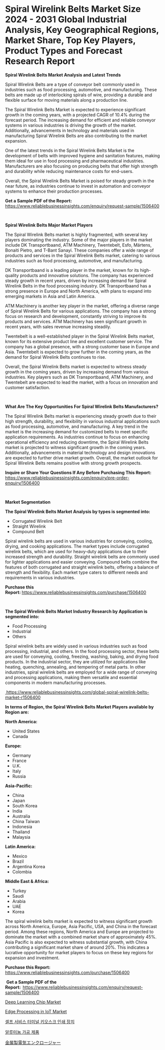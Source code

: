 <p><h1>Spiral Wirelink Belts Market Size 2024 - 2031 Global Industrial Analysis, Key Geographical Regions, Market Share, Top Key Players, Product Types and Forecast Research Report</h1></p><p><strong>Spiral Wirelink Belts Market Analysis and Latest Trends</strong></p>
<p><p>Spiral Wirelink Belts are a type of conveyor belt commonly used in industries such as food processing, automotive, and manufacturing. These belts are made up of interlocking spirals of wire, providing a durable and flexible surface for moving materials along a production line.</p><p>The Spiral Wirelink Belts Market is expected to experience significant growth in the coming years, with a projected CAGR of 10.4% during the forecast period. The increasing demand for efficient and reliable conveyor systems in various industries is driving the growth of the market. Additionally, advancements in technology and materials used in manufacturing Spiral Wirelink Belts are also contributing to the market expansion.</p><p>One of the latest trends in the Spiral Wirelink Belts Market is the development of belts with improved hygiene and sanitation features, making them ideal for use in food processing and pharmaceutical industries. Manufacturers are also focusing on producing belts that offer high strength and durability while reducing maintenance costs for end-users.</p><p>Overall, the Spiral Wirelink Belts Market is poised for steady growth in the near future, as industries continue to invest in automation and conveyor systems to enhance their production processes.</p></p>
<p><strong>Get a Sample PDF of the Report:&nbsp;</strong> <a href="https://www.reliablebusinessinsights.com/enquiry/request-sample/1506400">https://www.reliablebusinessinsights.com/enquiry/request-sample/1506400</a></p>
<p>&nbsp;</p>
<p><strong>Spiral Wirelink Belts Major Market Players</strong></p>
<p><p>The Spiral Wirelink Belts market is highly fragmented, with several key players dominating the industry. Some of the major players in the market include DK Transportbaand, ATM Machinery, Twentebelt, Esfo, Märtens, Bonaiti Pietro, and T-Bant Sanayi. These companies offer a wide range of products and services in the Spiral Wirelink Belts market, catering to various industries such as food processing, automotive, and manufacturing.</p><p>DK Transportbaand is a leading player in the market, known for its high-quality products and innovative solutions. The company has experienced steady growth in recent years, driven by increasing demand for Spiral Wirelink Belts in the food processing industry. DK Transportbaand has a strong presence in Europe and North America, with plans to expand into emerging markets in Asia and Latin America.</p><p>ATM Machinery is another key player in the market, offering a diverse range of Spiral Wirelink Belts for various applications. The company has a strong focus on research and development, constantly striving to improve its products and services. ATM Machinery has seen significant growth in recent years, with sales revenue increasing steadily.</p><p>Twentebelt is a well-established player in the Spiral Wirelink Belts market, known for its extensive product line and excellent customer service. The company has a global presence, with a strong customer base in Europe and Asia. Twentebelt is expected to grow further in the coming years, as the demand for Spiral Wirelink Belts continues to rise.</p><p>Overall, the Spiral Wirelink Belts market is expected to witness steady growth in the coming years, driven by increasing demand from various industries. Key players such as DK Transportbaand, ATM Machinery, and Twentebelt are expected to lead the market, with a focus on innovation and customer satisfaction.</p></p>
<p>&nbsp;</p>
<p><strong>What Are The Key Opportunities For Spiral Wirelink Belts Manufacturers?</strong></p>
<p><p>The Spiral Wirelink Belts market is experiencing steady growth due to their high strength, durability, and flexibility in various industrial applications such as food processing, automotive, and manufacturing. A key trend in the market is the increasing demand for customized belts to meet specific application requirements. As industries continue to focus on enhancing operational efficiency and reducing downtime, the Spiral Wirelink Belts market is projected to witness significant growth in the coming years. Additionally, advancements in material technology and design innovations are expected to further drive market growth. Overall, the market outlook for Spiral Wirelink Belts remains positive with strong growth prospects.</p></p>
<p><strong>Inquire or Share Your Questions If Any Before Purchasing This Report:</strong> <a href="https://www.reliablebusinessinsights.com/enquiry/pre-order-enquiry/1506400">https://www.reliablebusinessinsights.com/enquiry/pre-order-enquiry/1506400</a></p>
<p>&nbsp;</p>
<p><strong>Market Segmentation</strong></p>
<p><strong>The Spiral Wirelink Belts Market Analysis by types is segmented into:</strong></p>
<p><ul><li>Corrugated Wirelink Belt</li><li>Straight Wirelink</li><li>Compound Belt</li></ul></p>
<p><p>Spiral wirelink belts are used in various industries for conveying, cooling, drying, and cooking applications. The market types include corrugated wirelink belts, which are used for heavy-duty applications due to their increased strength and durability. Straight wirelink belts are commonly used for lighter applications and easier conveying. Compound belts combine the features of both corrugated and straight wirelink belts, offering a balance of strength and flexibility. Each market type caters to different needs and requirements in various industries.</p></p>
<p><strong>Purchase this Report:&nbsp;</strong><a href="https://www.reliablebusinessinsights.com/purchase/1506400">https://www.reliablebusinessinsights.com/purchase/1506400</a></p>
<p>&nbsp;</p>
<p><strong>The Spiral Wirelink Belts Market Industry Research by Application is segmented into:</strong></p>
<p><ul><li>Food Processing</li><li>Industrial</li><li>Others</li></ul></p>
<p><p>Spiral wirelink belts are widely used in various industries such as food processing, industrial, and others. In the food processing sector, these belts are used for conveying, cooling, freezing, washing, baking, and drying food products. In the industrial sector, they are utilized for applications like heating, quenching, annealing, and tempering of metal parts. In other industries, spiral wirelink belts are employed for a wide range of conveying and processing applications, making them versatile and essential components in modern manufacturing processes.</p></p>
<p><a href="https://www.reliablebusinessinsights.com/global-spiral-wirelink-belts-market-r1506400">&nbsp;https://www.reliablebusinessinsights.com/global-spiral-wirelink-belts-market-r1506400</a></p>
<p><strong>In terms of Region, the Spiral Wirelink Belts Market Players available by Region are:</strong></p>
<p>
    <p> <strong> North America: </strong>
        <ul>
            <li>United States</li>
            <li>Canada</li>
        </ul>
        </p> 
    <p> <strong> Europe: </strong>
        <ul>
            <li>Germany</li>
            <li>France</li>
            <li>U.K.</li>
            <li>Italy</li>
            <li>Russia</li>
        </ul>
        </p> 
    <p> <strong> Asia-Pacific: </strong>
        <ul>
            <li>China</li>
            <li>Japan</li>
            <li>South Korea</li>
            <li>India</li>
            <li>Australia</li>
            <li>China Taiwan</li>
            <li>Indonesia</li>
            <li>Thailand</li>
            <li>Malaysia</li>
        </ul>
        </p> 
    <p> <strong> Latin America: </strong>
        <ul>
            <li>Mexico</li>
            <li>Brazil</li>
            <li>Argentina Korea</li>
            <li>Colombia</li>
        </ul>
        </p> 
    <p> <strong> Middle East & Africa: </strong>
        <ul>
            <li>Turkey</li>
            <li>Saudi</li>
            <li>Arabia</li>
            <li>UAE</li>
            <li>Korea</li>
        </ul>
    </p>
    </p>
<p><p>The spiral wirelink belts market is expected to witness significant growth across North America, Europe, Asia Pacific, USA, and China in the forecast period. Among these regions, North America and Europe are projected to dominate the market with a combined market share of approximately 45%. Asia Pacific is also expected to witness substantial growth, with China contributing a significant market share of around 20%. This indicates a lucrative opportunity for market players to focus on these key regions for expansion and investment.</p></p>
<p><strong>Purchase this Report: </strong><a href="https://www.reliablebusinessinsights.com/purchase/1506400">https://www.reliablebusinessinsights.com/purchase/1506400</a></p>
<p>&nbsp;<strong>Get a Sample PDF of the Report:&nbsp;&nbsp;</strong><a href="https://www.reliablebusinessinsights.com/enquiry/request-sample/1506400">https://www.reliablebusinessinsights.com/enquiry/request-sample/1506400</a></p>
<p><strong></strong></p>
<p><p><a href="https://issuu.com/reportprime-2/docs/deep-learning-chip-market-size-2030.pptx">Deep Learning Chip Market</a></p><p><a href="https://github.com/marloy8/Market-Research-Report-List-4/blob/main/edge-processing-in-iot-market.md">Edge Processing in IoT Market</a></p><p><a href="https://github.com/shampaakter36/Market-Research-Report-List-1/blob/main/966274185317.md">셀프 서비스 터미널 키오스크 인쇄 장치</a></p><p><a href="https://github.com/Santosuigrtley997836/Market-Research-Report-List-1/blob/main/386459585316.md">알루미늄 가공 제품</a></p><p><a href="https://github.com/MacyOrn/Market-Research-Report-List-1/blob/main/351751092923.md">金属製電気エンクロージャー</a></p></p>